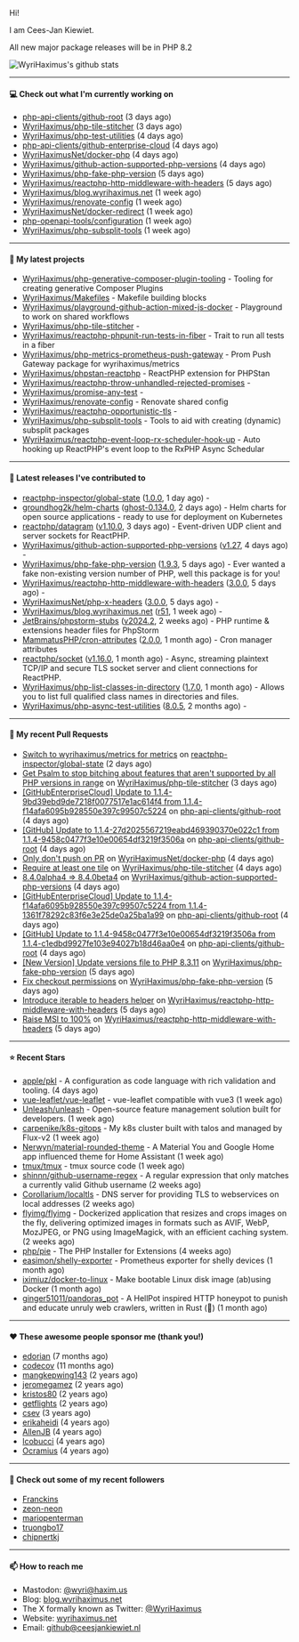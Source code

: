 Hi!

I am Cees-Jan Kiewiet.

All new major package releases will be in PHP 8.2

![WyriHaximus's github stats](https://github-readme-stats.vercel.app/api?username=WyriHaximus&show_icons=true)

---

#### 💻 Check out what I'm currently working on

- [php-api-clients/github-root](https://github.com/php-api-clients/github-root) (3 days ago)
- [WyriHaximus/php-tile-stitcher](https://github.com/WyriHaximus/php-tile-stitcher) (3 days ago)
- [WyriHaximus/php-test-utilities](https://github.com/WyriHaximus/php-test-utilities) (4 days ago)
- [php-api-clients/github-enterprise-cloud](https://github.com/php-api-clients/github-enterprise-cloud) (4 days ago)
- [WyriHaximusNet/docker-php](https://github.com/WyriHaximusNet/docker-php) (4 days ago)
- [WyriHaximus/github-action-supported-php-versions](https://github.com/WyriHaximus/github-action-supported-php-versions) (4 days ago)
- [WyriHaximus/php-fake-php-version](https://github.com/WyriHaximus/php-fake-php-version) (5 days ago)
- [WyriHaximus/reactphp-http-middleware-with-headers](https://github.com/WyriHaximus/reactphp-http-middleware-with-headers) (5 days ago)
- [WyriHaximus/blog.wyrihaximus.net](https://github.com/WyriHaximus/blog.wyrihaximus.net) (1 week ago)
- [WyriHaximus/renovate-config](https://github.com/WyriHaximus/renovate-config) (1 week ago)
- [WyriHaximusNet/docker-redirect](https://github.com/WyriHaximusNet/docker-redirect) (1 week ago)
- [php-openapi-tools/configuration](https://github.com/php-openapi-tools/configuration) (1 week ago)
- [WyriHaximus/php-subsplit-tools](https://github.com/WyriHaximus/php-subsplit-tools) (1 week ago)

---

#### 🌱 My latest projects

- [WyriHaximus/php-generative-composer-plugin-tooling](https://github.com/WyriHaximus/php-generative-composer-plugin-tooling) - Tooling for creating generative Composer Plugins
- [WyriHaximus/Makefiles](https://github.com/WyriHaximus/Makefiles) - Makefile building blocks
- [WyriHaximus/playground-github-action-mixed-js-docker](https://github.com/WyriHaximus/playground-github-action-mixed-js-docker) - Playground to work on shared workflows
- [WyriHaximus/php-tile-stitcher](https://github.com/WyriHaximus/php-tile-stitcher) - 
- [WyriHaximus/reactphp-phpunit-run-tests-in-fiber](https://github.com/WyriHaximus/reactphp-phpunit-run-tests-in-fiber) - Trait to run all tests in a fiber
- [WyriHaximus/php-metrics-prometheus-push-gateway](https://github.com/WyriHaximus/php-metrics-prometheus-push-gateway) - Prom Push Gateway package for wyrihaximus/metrics
- [WyriHaximus/phpstan-reactphp](https://github.com/WyriHaximus/phpstan-reactphp) - ReactPHP extension for PHPStan
- [WyriHaximus/reactphp-throw-unhandled-rejected-promises](https://github.com/WyriHaximus/reactphp-throw-unhandled-rejected-promises) - 
- [WyriHaximus/promise-any-test](https://github.com/WyriHaximus/promise-any-test) - 
- [WyriHaximus/renovate-config](https://github.com/WyriHaximus/renovate-config) - Renovate shared config
- [WyriHaximus/reactphp-opportunistic-tls](https://github.com/WyriHaximus/reactphp-opportunistic-tls) - 
- [WyriHaximus/php-subsplit-tools](https://github.com/WyriHaximus/php-subsplit-tools) - Tools to aid with creating (dynamic) subsplit packages
- [WyriHaximus/reactphp-event-loop-rx-scheduler-hook-up](https://github.com/WyriHaximus/reactphp-event-loop-rx-scheduler-hook-up) - Auto hooking up ReactPHP&#39;s event loop to the RxPHP Async Schedular

---

#### 🔭 Latest releases I've contributed to

- [reactphp-inspector/global-state](https://github.com/reactphp-inspector/global-state) ([1.0.0](https://github.com/reactphp-inspector/global-state/releases/tag/1.0.0), 1 day ago) - 
- [groundhog2k/helm-charts](https://github.com/groundhog2k/helm-charts) ([ghost-0.134.0](https://github.com/groundhog2k/helm-charts/releases/tag/ghost-0.134.0), 2 days ago) - Helm charts for open source applications - ready to use for deployment on Kubernetes
- [reactphp/datagram](https://github.com/reactphp/datagram) ([v1.10.0](https://github.com/reactphp/datagram/releases/tag/v1.10.0), 3 days ago) - Event-driven UDP client and server sockets for ReactPHP.
- [WyriHaximus/github-action-supported-php-versions](https://github.com/WyriHaximus/github-action-supported-php-versions) ([v1.27](https://github.com/WyriHaximus/github-action-supported-php-versions/releases/tag/v1.27), 4 days ago) - 
- [WyriHaximus/php-fake-php-version](https://github.com/WyriHaximus/php-fake-php-version) ([1.9.3](https://github.com/WyriHaximus/php-fake-php-version/releases/tag/1.9.3), 5 days ago) - Ever wanted a fake non-existing version number of PHP, well this package is for you!
- [WyriHaximus/reactphp-http-middleware-with-headers](https://github.com/WyriHaximus/reactphp-http-middleware-with-headers) ([3.0.0](https://github.com/WyriHaximus/reactphp-http-middleware-with-headers/releases/tag/3.0.0), 5 days ago) - 
- [WyriHaximusNet/php-x-headers](https://github.com/WyriHaximusNet/php-x-headers) ([3.0.0](https://github.com/WyriHaximusNet/php-x-headers/releases/tag/3.0.0), 5 days ago) - 
- [WyriHaximus/blog.wyrihaximus.net](https://github.com/WyriHaximus/blog.wyrihaximus.net) ([r51](https://github.com/WyriHaximus/blog.wyrihaximus.net/releases/tag/r51), 1 week ago) - 
- [JetBrains/phpstorm-stubs](https://github.com/JetBrains/phpstorm-stubs) ([v2024.2](https://github.com/JetBrains/phpstorm-stubs/releases/tag/v2024.2), 2 weeks ago) - PHP runtime &amp; extensions header files for PhpStorm
- [MammatusPHP/cron-attributes](https://github.com/MammatusPHP/cron-attributes) ([2.0.0](https://github.com/MammatusPHP/cron-attributes/releases/tag/2.0.0), 1 month ago) - Cron manager attributes
- [reactphp/socket](https://github.com/reactphp/socket) ([v1.16.0](https://github.com/reactphp/socket/releases/tag/v1.16.0), 1 month ago) - Async, streaming plaintext TCP/IP and secure TLS socket server and client connections for ReactPHP.
- [WyriHaximus/php-list-classes-in-directory](https://github.com/WyriHaximus/php-list-classes-in-directory) ([1.7.0](https://github.com/WyriHaximus/php-list-classes-in-directory/releases/tag/1.7.0), 1 month ago) - Allows you to list full qualified class names in directories and files.
- [WyriHaximus/php-async-test-utilities](https://github.com/WyriHaximus/php-async-test-utilities) ([8.0.5](https://github.com/WyriHaximus/php-async-test-utilities/releases/tag/8.0.5), 2 months ago) - 

---

#### 🔨 My recent Pull Requests

- [Switch to wyrihaximus/metrics for metrics](https://github.com/reactphp-inspector/global-state/pull/2) on [reactphp-inspector/global-state](https://github.com/reactphp-inspector/global-state) (2 days ago)
- [Get Psalm to stop bitching about features that aren&#39;t supported by all PHP versions in range](https://github.com/WyriHaximus/php-tile-stitcher/pull/13) on [WyriHaximus/php-tile-stitcher](https://github.com/WyriHaximus/php-tile-stitcher) (3 days ago)
- [[GitHubEnterpriseCloud] Update to 1.1.4-9bd39ebd9de7218f0077517e1ac614f4 from 1.1.4-f14afa6095b928550e397c99507c5224](https://github.com/php-api-clients/github-root/pull/1282) on [php-api-clients/github-root](https://github.com/php-api-clients/github-root) (4 days ago)
- [[GitHub] Update to 1.1.4-27d2025567219eabd469390370e022c1 from 1.1.4-9458c0477f3e10e00654df3219f3506a](https://github.com/php-api-clients/github-root/pull/1281) on [php-api-clients/github-root](https://github.com/php-api-clients/github-root) (4 days ago)
- [Only don&#39;t push on PR](https://github.com/WyriHaximusNet/docker-php/pull/251) on [WyriHaximusNet/docker-php](https://github.com/WyriHaximusNet/docker-php) (4 days ago)
- [Require at least one tile](https://github.com/WyriHaximus/php-tile-stitcher/pull/12) on [WyriHaximus/php-tile-stitcher](https://github.com/WyriHaximus/php-tile-stitcher) (4 days ago)
- [8.4.0alpha4 =&gt; 8.4.0beta4](https://github.com/WyriHaximus/github-action-supported-php-versions/pull/56) on [WyriHaximus/github-action-supported-php-versions](https://github.com/WyriHaximus/github-action-supported-php-versions) (4 days ago)
- [[GitHubEnterpriseCloud] Update to 1.1.4-f14afa6095b928550e397c99507c5224 from 1.1.4-1361f78292c83f6e3e25de0a25ba1a99](https://github.com/php-api-clients/github-root/pull/1280) on [php-api-clients/github-root](https://github.com/php-api-clients/github-root) (4 days ago)
- [[GitHub] Update to 1.1.4-9458c0477f3e10e00654df3219f3506a from 1.1.4-c1edbd9927fe103e94027b18d46aa0e4](https://github.com/php-api-clients/github-root/pull/1279) on [php-api-clients/github-root](https://github.com/php-api-clients/github-root) (4 days ago)
- [[New Version] Update versions file to PHP 8.3.11](https://github.com/WyriHaximus/php-fake-php-version/pull/129) on [WyriHaximus/php-fake-php-version](https://github.com/WyriHaximus/php-fake-php-version) (5 days ago)
- [Fix checkout permissions](https://github.com/WyriHaximus/php-fake-php-version/pull/128) on [WyriHaximus/php-fake-php-version](https://github.com/WyriHaximus/php-fake-php-version) (5 days ago)
- [Introduce iterable to headers helper](https://github.com/WyriHaximus/reactphp-http-middleware-with-headers/pull/53) on [WyriHaximus/reactphp-http-middleware-with-headers](https://github.com/WyriHaximus/reactphp-http-middleware-with-headers) (5 days ago)
- [Raise MSI to 100%](https://github.com/WyriHaximus/reactphp-http-middleware-with-headers/pull/52) on [WyriHaximus/reactphp-http-middleware-with-headers](https://github.com/WyriHaximus/reactphp-http-middleware-with-headers) (5 days ago)

---

#### ⭐ Recent Stars

- [apple/pkl](https://github.com/apple/pkl) - A configuration as code language with rich validation and tooling. (4 days ago)
- [vue-leaflet/vue-leaflet](https://github.com/vue-leaflet/vue-leaflet) - vue-leaflet compatible with vue3 (1 week ago)
- [Unleash/unleash](https://github.com/Unleash/unleash) - Open-source feature management solution built for developers. (1 week ago)
- [carpenike/k8s-gitops](https://github.com/carpenike/k8s-gitops) - My k8s cluster built with talos and managed by Flux-v2 (1 week ago)
- [Nerwyn/material-rounded-theme](https://github.com/Nerwyn/material-rounded-theme) - A Material You and Google Home app influenced theme for Home Assistant (1 week ago)
- [tmux/tmux](https://github.com/tmux/tmux) - tmux source code (1 week ago)
- [shinnn/github-username-regex](https://github.com/shinnn/github-username-regex) - A regular expression that only matches a currently valid Github username (2 weeks ago)
- [Corollarium/localtls](https://github.com/Corollarium/localtls) - DNS server for providing TLS to webservices on local addresses (2 weeks ago)
- [flyimg/flyimg](https://github.com/flyimg/flyimg) - Dockerized application that resizes and crops images on the fly, delivering optimized images in formats such as AVIF, WebP, MozJPEG, or PNG using ImageMagick, with an efficient caching system. (2 weeks ago)
- [php/pie](https://github.com/php/pie) - The PHP Installer for Extensions (4 weeks ago)
- [easimon/shelly-exporter](https://github.com/easimon/shelly-exporter) - Prometheus exporter for shelly devices (1 month ago)
- [iximiuz/docker-to-linux](https://github.com/iximiuz/docker-to-linux) - Make bootable Linux disk image (ab)using Docker (1 month ago)
- [ginger51011/pandoras_pot](https://github.com/ginger51011/pandoras_pot) - A HellPot inspired HTTP honeypot to punish and educate unruly web crawlers, written in Rust (🚀) (1 month ago)

---

#### ❤️ These awesome people sponsor me (thank you!)

- [edorian](https://github.com/edorian) (7 months ago)
- [codecov](https://github.com/codecov) (11 months ago)
- [mangkepwing143](https://github.com/mangkepwing143) (2 years ago)
- [jeromegamez](https://github.com/jeromegamez) (2 years ago)
- [kristos80](https://github.com/kristos80) (2 years ago)
- [getflights](https://github.com/getflights) (2 years ago)
- [csev](https://github.com/csev) (3 years ago)
- [erikaheidi](https://github.com/erikaheidi) (4 years ago)
- [AllenJB](https://github.com/AllenJB) (4 years ago)
- [lcobucci](https://github.com/lcobucci) (4 years ago)
- [Ocramius](https://github.com/Ocramius) (4 years ago)

---

#### 👯 Check out some of my recent followers

- [Franckins](https://github.com/Franckins)
- [zeon-neon](https://github.com/zeon-neon)
- [mariopenterman](https://github.com/mariopenterman)
- [truongbo17](https://github.com/truongbo17)
- [chipnertkj](https://github.com/chipnertkj)

---

#### 📫 How to reach me

- Mastodon: [@wyri@haxim.us](https://toot-toot.wyrihaxim.us/@wyri)
- Blog: [blog.wyrihaximus.net](https://blog.wyrihaximus.net/)
- The X formally known as Twitter: [@WyriHaximus](https://twitter.com/WyriHaximus)
- Website: [wyrihaximus.net](https://wyrihaximus.net/)
- Email: [github@ceesjankiewiet.nl](mailto:github@ceesjankiewiet.nl)
